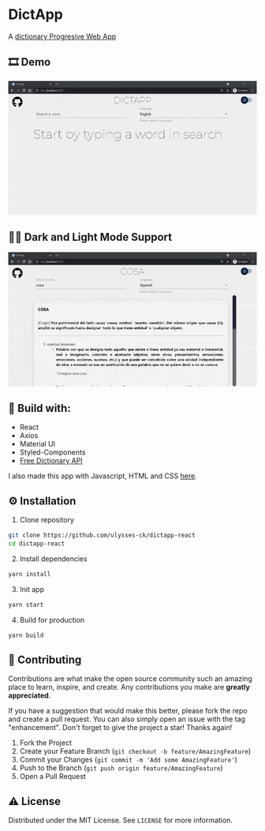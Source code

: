 # DictApp

A [dictionary Progresive Web App](https://dictapp.netlify.app/)

## 🎞 Demo

![Demo GIF](./showcase.gif)

## 🌚🌞 Dark and Light Mode Support

![Dark and Light Mode GIF](./darklightmode.gif)

## 🔨 Build with:

-   React
-   Axios
-   Material UI
-   Styled-Components
-   [Free Dictionary API](https://dictionaryapi.dev/)

I also made this app with Javascript, HTML and CSS [here](https://safjkib2pr.netlify.app/).

<!-- Installation -->

## ⚙ Installation

1. Clone repository

```sh
git clone https://github.com/ulysses-ck/dictapp-react
cd dictapp-react
```

2. Install dependencies

```sh
yarn install
```

3. Init app

```sh
yarn start
```

4. Build for production

```sh
yarn build
```

<!-- CONTRIBUTING -->

## 🤝 Contributing

Contributions are what make the open source community such an amazing place to learn, inspire, and create. Any contributions you make are **greatly appreciated**.

If you have a suggestion that would make this better, please fork the repo and create a pull request. You can also simply open an issue with the tag "enhancement".
Don't forget to give the project a star! Thanks again!

1. Fork the Project
2. Create your Feature Branch (`git checkout -b feature/AmazingFeature`)
3. Commit your Changes (`git commit -m 'Add some AmazingFeature'`)
4. Push to the Branch (`git push origin feature/AmazingFeature`)
5. Open a Pull Request

<!-- LICENSE -->

## ⚠ License

Distributed under the MIT License. See `LICENSE` for more information.
